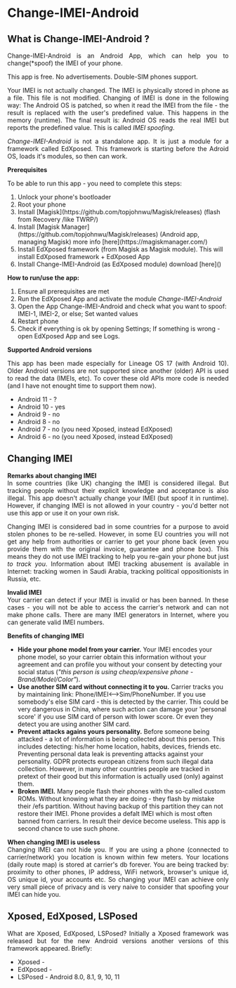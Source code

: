 # Change-IMEI-Android

## What is Change-IMEI-Android ?

<p style="text-align:justify;">
Change-IMEI-Android is an Android App, which can help you to change(*spoof) the IMEI of your phone.
</p>

<p style="text-align:justify;">
This app is free. No advertisements. Double-SIM phones support.
</p>


<p align="justify">
Your IMEI is not actually changed. The IMEI is physically stored in phone as a file. This file is not modified.
Changing of IMEI is done in the following way: The Android OS is patched, so when it read the IMEI from the file - 
the result is replaced with the user's predefined value. This happens in the memory (runtime). The final result
is: Android OS reads the real IMEI but reports the predefined value. This is called <i>IMEI spoofing</i>.
</p>

<p style="text-align:justify;">
<i>Change-IMEI-Android</i> is not a standalone app. It is just a module for a framework called EdXposed.
This framework is starting before the Adroid OS, loads it's modules, so then can work.
</p>

<b>Prerequisites</b>
<p style="text-align:justify;">
To be able to run this app - you need to complete this steps:
	<ol>
		<li>Unlock your phone's bootloader</li>
		<li>Root your phone</li>
		<li>Install [Magisk](https://github.com/topjohnwu/Magisk/releases) (flash from Recovery /like TWRP/)</li>
		<li>Install [Magisk Manager] (https://github.com/topjohnwu/Magisk/releases) (Android app, managing Magisk) more info [here](https://magiskmanager.com/)</li>
		<li>Install EdXposed framework (from Magisk as Magisk module). This will install EdXposed framework + EdXposed App</li>
		<li>Install Change-IMEI-Android (as EdXposed module) download [here]()</li>
	</ol>
</p>

<b>How to run/use the app:</b>
<p style="text-align:justify;">
	<ol>
		<li>Ensure all prerequisites are met</li>
		<li>Run the EdXposed App and activate the module <i>Change-IMEI-Android</i></li>
		<li>Open the App Change-IMEI-Android and check what you want to spoof: IMEI-1, IMEI-2, or else; Set wanted values</li>
		<li>Restart phone</li>
		<li>Check if everything is ok by opening Settings; If something is wrong - open EdXposed App and see Logs.</li>
	</ol>

</p>

<b>Supported Android versions</b>
<p style="text-align:justify;">
This app has been made especially for Lineage OS 17 (with Android 10). 
Older Android versions are not supported since another (older) API is used to read the data (IMEIs, etc).
To cover these old APIs more code is needed (and I have not enought time to support them now).
	<ul>
		<li>Android 11 - ?</li>
		<li>Android 10 - yes</li>
		<li>Android  9 - no </li>
		<li>Android  8 - no </li>
		<li>Android  7 - no (you need Xposed, instead EdXposed)</li>
		<li>Android  6 - no (you need Xposed, instead EdXposed)</li>
	</ul>
</p>

## Changing IMEI

<p style="text-align:justify;">
<b>Remarks about changing IMEI</b><br/>
In some countries (like UK) changing the IMEI is considered illegal. But tracking people without their explicit knowledge and acceptance is also illegal. This app doesn't actually change your IMEI (but spoof it in runtime). However, if changing IMEI is not allowed in your country - you'd better not use this app or use it on your own risk. 
</p>

<p style="text-align:justify;">
Changing IMEI is considered bad in some countries for a purpose to avoid stolen phones to be re-selled. 
However, in some EU countries you will not get any help from authorities or carrier to get your phone back (even you provide them with the original invoice, guarantee and phone box). This means they do not
use IMEI tracking to help you re-gain your phone but just <i>to track you</i>. 
Information about IMEI tracking abusement is available in Internet: tracking women in Saudi Arabia, tracking political oppositionists in Russia, etc.
</p>

<p style="text-align:justify;">
<b>Invalid IMEI</b><br/>
Your carrier can detect if your IMEI is invalid or has been banned. In these cases - you will not be able to access the carrier's network and can not make phone calls.
There are many IMEI generators in Internet, where you can generate valid IMEI numbers.
</p>

<p style="text-align:justify;">
<b>Benefits of changing IMEI</b><br/>
	<ul>
		<li>
			<b>Hide your phone model from your carrier.</b> 
			Your IMEI encodes your phone model, so your carrier obtain this information without your agreement and can profile you without your consent by detecting your
			social status (<i>"this person is using cheap/expensive phone - Brand/Model/Color"</i>).
		</li>
		<li>
			<b>Use another SIM card without connecting it to you.</b> 
			Carrier tracks you by maintaining link: Phone/IMEI<-->Sim/PhoneNumber. If you use somebody's else SIM card - this is detected by the carrier.
			This could be very dangerous in China, where such action can damage your 'personal score' if you use SIM card of person with lower score.
			Or even they detect you are using another SIM card.
		</li>
		<li>
			<b>Prevent attacks agains yours personality.</b> 
			Before someone being attacked - a lot of information is being collected about this person. This includes detecting: his/her home location, habits, devices, friends etc.
			Preventing personal data leak is preventing attacks against your personality. GDPR protects european citizens from such illegal data collection.
			However, in many other countries people are tracked in pretext of their good but this information is actually used (only) against them.
		</li>
		<li>
			<b>Broken IMEI.</b>
			Many people flash their phones with the so-called custom ROMs. Without knowing what they are doing - they flash by mistake their /efs partition.
			Without having backup of this partition they can not restore their IMEI. Phone provides a defalt IMEI which is most often banned from carriers.
			In result their device become useless. This app is second chance to use such phone.
		</li>
	</ul>
</p>

<p style="text-align:justify;">
<b>When changing IMEI is useless</b><br/>
Changing IMEI can not hide you. If you are using a phone (connected to carrier/network) you location is known within few meters. Your locations (daily route map) is stored at carrier's db forever. You are being tracked by: proximity to other phones, IP address, WiFi network, browser's unique id, OS unique id, your accounts etc. So changing your IMEI can achieve only very small piece of privacy and is very naive to consider that spoofing your IMEI can hide you.
</p>

## Xposed, EdXposed, LSPosed
<p style="text-align:justify;">
	What are Xposed, EdXposed, LSPosed? Initially a Xposed framework was released but for the new Android versions
	another versions of this framework appeared. Briefly:
	<ul>
		<li>Xposed - </li>
		<li>EdXposed - </li>
		<li>LSPosed - Android 8.0, 8.1, 9, 10, 11</li>
	</ul>
	
</p>

